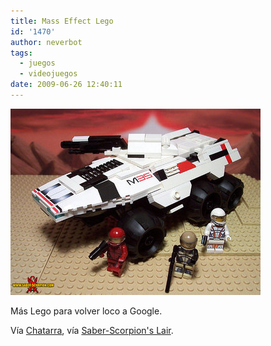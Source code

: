 ```yaml
---
title: Mass Effect Lego
id: '1470'
author: neverbot
tags:
  - juegos
  - videojuegos
date: 2009-06-26 12:40:11
---
```


![Mass Effect - Lego](./mass-effect-lego/mass-effect-lego.jpg "Mass Effect - Lego")

Más Lego para volver loco a Google.

Vía [Chatarra](http://circuitry.tumblr.com/post/93168017/oh), vía [Saber-Scorpion's Lair](http://saber-scorpion.com/lego/me_mako.php).